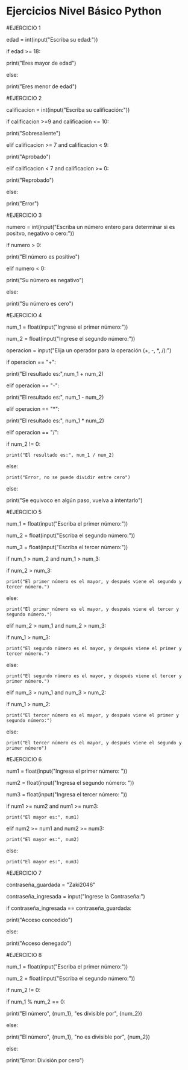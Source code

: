 # Ejercicios Nivel Básico Python

#EJERCICIO 1

edad = int(input("Escriba su edad:"))

if edad >= 18:

   print("Eres mayor de edad")

else:

   print("Eres menor de edad")

#EJERCICIO 2

calificacion = int(input("Escriba su calificación:"))

if calificacion >=9 and calificacion <= 10:

  print("Sobresaliente")

elif calificacion >= 7 and calificacion < 9:

  print("Aprobado")

elif calificacion < 7 and calificacion >= 0:

  print("Reprobado")

else:

  print("Error")

#EJERCICIO 3

numero = int(input("Escriba un número entero para determinar si es positvo, negativo o cero:"))

if numero > 0:

  print("El número es positivo")

elif numero < 0:

  print("Su número es negativo")

else:

  print("Su número es cero")

#EJERCICIO 4

num_1 = float(input("Ingrese el primer número:"))

num_2 = float(input("Ingrese el segundo número:"))

operacion = input("Elija un operador para la operación (+, -, *, /):")

if operacion == "+":

  print("El resultado es:",num_1 + num_2)

elif operacion == "-":

  print("El resultado es:", num_1 - num_2)

elif operacion == "*":

  print("El resultado es:", num_1 * num_2)

elif operacion == "/":

  if num_2 != 0:
  
    print("El resultado es:", num_1 / num_2)

  else:
  
    print("Error, no se puede dividir entre cero")

else:

  print("Se equivoco en algún paso, vuelva a intentarlo")

#EJERCICIO 5

num_1 = float(input("Escriba el primer número:"))

num_2 = float(input("Escriba el segundo número:"))

num_3 = float(input("Escriba el tercer número:"))

if num_1 > num_2 and num_1 > num_3:

  if num_2 > num_3:
  
    print("El primer número es el mayor, y después viene el segundo y tercer número.")
    
  else:
  
    print("El primer número es el mayor, y después viene el tercer y segundo número.")

elif num_2 > num_1 and num_2 > num_3:
  
  if num_1 > num_3:
  
    print("El segundo número es el mayor, y después viene el primer y tercer número.")

  else: 
  
    print("El segundo número es el mayor, y después viene el tercer y primer número.")

elif num_3 > num_1 and num_3 > num_2:

  if num_1 > num_2:
  
    print("El tercer número es el mayor, y después viene el primer y segundo número:")

  else:
  
    print("El tercer número es el mayor, y después viene el segundo y primer número")

#EJERCICIO 6 

num1 = float(input("Ingresa el primer número: "))

num2 = float(input("Ingresa el segundo número: "))

num3 = float(input("Ingresa el tercer número: "))

if num1 >= num2 and num1 >= num3:

    print("El mayor es:", num1)
elif num2 >= num1 and num2 >= num3:

    print("El mayor es:", num2)
else:

    print("El mayor es:", num3)

#EJERCICIO 7

contraseña_guardada = "Zaki2046"

contraseña_ingresada = input("Ingrese la Contraseña:")

if contraseña_ingresada == contraseña_guardada:

  print("Acceso concedido")

else:

  print("Acceso denegado")

#EJERCICIO 8

num_1 = float(input("Escriba el primer número:"))

num_2 = float(input("Escriba el segundo número:"))

if num_2 != 0:

  if num_1 % num_2 == 0:
  
   print("El número", {num_1}, "es divisible por", {num_2})

  else:
  
   print("El número", {num_1}, "no es divisible por", {num_2})

else:

  print("Error: División por cero")
